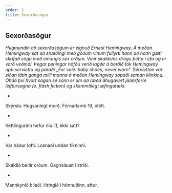 ```yaml
---
order: 2
title: Sexorðasögur
---
```


## Sexorðasögur

*Hugmyndin að sexorðasögum er eignuð Ernest Hemingway. Á meðan Hemingway sat að snæðingi með góðum vinum fullyrti hann að hann gæti skrifað sögu með einungis sex orðum. Vinir skáldsins drógu þetta í efa og úr varð veðmál. Þegar peningar höfðu verið lagðir á borðið tók Hemingway upp servíettu og páraði „For sale: baby shoes, never worn“. Sérvíettan var síðan látin ganga milli manna á meðan Hemingway sópaði saman klinkinu. Óháð því hvort sagan sé sönn er um að ræða áhugavert jaðarform leiftursagna (e. flash fiction) og skemmtilegt æfingatæki.*

-

Skýrsla: Hugsanlegt morð. Fórnarlamb 19, ólétt.

-

Kettlingurinn hefur níu líf, ekki satt?

-

Var háður lofti. Losnaði undan fíkninni.

-

Skáldið beitir orðum. Gagnslaust í stríði.

-

Mannkynið bilaði. Hringið í hönnuðinn, aftur.
